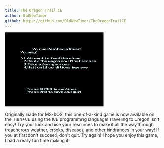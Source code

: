 ```yaml
---
title: The Oregon Trail CE
author: OldNewTimer
github: https://github.com/OldNewTimer/TheOregonTrailCE
---
```

![Oregon Trail Demo](/assets/images/Oregon.gif)

Originally made for MS-DOS, this one-of-a-kind game is now available on the Ti84+CE using the ICE programming language! Traveling to Oregon isn't easy! Try your luck and use your resources to make it all the way through treacherous weather, crooks, diseases, and other hindrances in your way! If you at first don't succeed, don't quit. Try again! I hope you enjoy this game, I had a really fun time making it!